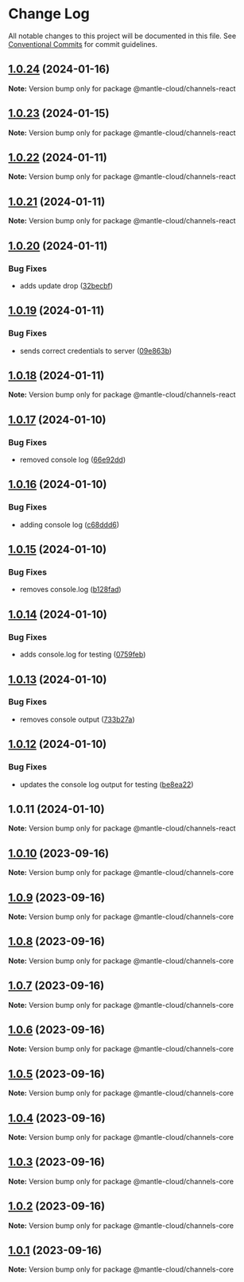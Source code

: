 # Change Log

All notable changes to this project will be documented in this file.
See [Conventional Commits](https://conventionalcommits.org) for commit guidelines.

## [1.0.24](https://github.com/mantle-cloud/mantle-js-sdk/compare/@mantle-cloud/channels-react@1.0.23...@mantle-cloud/channels-react@1.0.24) (2024-01-16)

**Note:** Version bump only for package @mantle-cloud/channels-react





## [1.0.23](https://github.com/mantle-cloud/mantle-js-sdk/compare/@mantle-cloud/channels-react@1.0.22...@mantle-cloud/channels-react@1.0.23) (2024-01-15)

**Note:** Version bump only for package @mantle-cloud/channels-react





## [1.0.22](https://github.com/mantle-cloud/mantle-js-sdk/compare/@mantle-cloud/channels-react@1.0.21...@mantle-cloud/channels-react@1.0.22) (2024-01-11)

**Note:** Version bump only for package @mantle-cloud/channels-react





## [1.0.21](https://github.com/mantle-cloud/mantle-js-sdk/compare/@mantle-cloud/channels-react@1.0.20...@mantle-cloud/channels-react@1.0.21) (2024-01-11)

**Note:** Version bump only for package @mantle-cloud/channels-react





## [1.0.20](https://github.com/mantle-cloud/mantle-js-sdk/compare/@mantle-cloud/channels-react@1.0.19...@mantle-cloud/channels-react@1.0.20) (2024-01-11)


### Bug Fixes

* adds update drop ([32becbf](https://github.com/mantle-cloud/mantle-js-sdk/commit/32becbffc3e6dfc5477c6be8c373ee4a3de2087b))





## [1.0.19](https://github.com/mantle-cloud/mantle-js-sdk/compare/@mantle-cloud/channels-react@1.0.18...@mantle-cloud/channels-react@1.0.19) (2024-01-11)


### Bug Fixes

* sends correct credentials to server ([09e863b](https://github.com/mantle-cloud/mantle-js-sdk/commit/09e863bc9966613596924f5959a1c017d92439ee))





## [1.0.18](https://github.com/mantle-cloud/mantle-js-sdk/compare/@mantle-cloud/channels-react@1.0.17...@mantle-cloud/channels-react@1.0.18) (2024-01-11)

**Note:** Version bump only for package @mantle-cloud/channels-react





## [1.0.17](https://github.com/mantle-cloud/mantle-js-sdk/compare/@mantle-cloud/channels-react@1.0.16...@mantle-cloud/channels-react@1.0.17) (2024-01-10)


### Bug Fixes

* removed console log ([66e92dd](https://github.com/mantle-cloud/mantle-js-sdk/commit/66e92dd3c142f7afc0747dca43cc45c84de27290))





## [1.0.16](https://github.com/mantle-cloud/mantle-js-sdk/compare/@mantle-cloud/channels-react@1.0.15...@mantle-cloud/channels-react@1.0.16) (2024-01-10)


### Bug Fixes

* adding console log ([c68ddd6](https://github.com/mantle-cloud/mantle-js-sdk/commit/c68ddd63f6977ed3a966933e97cd7554f2f812bd))





## [1.0.15](https://github.com/mantle-cloud/mantle-js-sdk/compare/@mantle-cloud/channels-react@1.0.14...@mantle-cloud/channels-react@1.0.15) (2024-01-10)


### Bug Fixes

* removes console.log ([b128fad](https://github.com/mantle-cloud/mantle-js-sdk/commit/b128fad54c61c8945f16517ac63395fec7fc298a))





## [1.0.14](https://github.com/mantle-cloud/mantle-js-sdk/compare/@mantle-cloud/channels-react@1.0.13...@mantle-cloud/channels-react@1.0.14) (2024-01-10)


### Bug Fixes

* adds console.log for testing ([0759feb](https://github.com/mantle-cloud/mantle-js-sdk/commit/0759feb05cefbd5000bf947e7f55e3aa97c20bbf))





## [1.0.13](https://github.com/mantle-cloud/mantle-js-sdk/compare/@mantle-cloud/channels-react@1.0.12...@mantle-cloud/channels-react@1.0.13) (2024-01-10)


### Bug Fixes

* removes console output ([733b27a](https://github.com/mantle-cloud/mantle-js-sdk/commit/733b27a8d20b8215914d46261e64e0d1ec2198d6))





## [1.0.12](https://github.com/mantle-cloud/mantle-js-sdk/compare/@mantle-cloud/channels-react@1.0.11...@mantle-cloud/channels-react@1.0.12) (2024-01-10)


### Bug Fixes

* updates the console log output for testing ([be8ea22](https://github.com/mantle-cloud/mantle-js-sdk/commit/be8ea22362a17e53e4bb0a24f3da649f80252b2a))





## 1.0.11 (2024-01-10)

**Note:** Version bump only for package @mantle-cloud/channels-react





## [1.0.10](https://github.com/mantle-cloud/mantle-js-sdk/compare/@mantle-cloud/channels-core@1.0.9...@mantle-cloud/channels-core@1.0.10) (2023-09-16)

**Note:** Version bump only for package @mantle-cloud/channels-core





## [1.0.9](https://github.com/mantle-cloud/mantle-js-sdk/compare/@mantle-cloud/channels-core@1.0.8...@mantle-cloud/channels-core@1.0.9) (2023-09-16)

**Note:** Version bump only for package @mantle-cloud/channels-core





## [1.0.8](https://github.com/mantle-cloud/mantle-js-sdk/compare/@mantle-cloud/channels-core@1.0.7...@mantle-cloud/channels-core@1.0.8) (2023-09-16)

**Note:** Version bump only for package @mantle-cloud/channels-core





## [1.0.7](https://github.com/mantle-cloud/mantle-js-sdk/compare/@mantle-cloud/channels-core@1.0.6...@mantle-cloud/channels-core@1.0.7) (2023-09-16)

**Note:** Version bump only for package @mantle-cloud/channels-core





## [1.0.6](https://github.com/mantle-cloud/mantle-js-sdk/compare/@mantle-cloud/channels-core@1.0.5...@mantle-cloud/channels-core@1.0.6) (2023-09-16)

**Note:** Version bump only for package @mantle-cloud/channels-core





## [1.0.5](https://github.com/mantle-cloud/mantle-js-sdk/compare/@mantle-cloud/channels-core@1.0.4...@mantle-cloud/channels-core@1.0.5) (2023-09-16)

**Note:** Version bump only for package @mantle-cloud/channels-core





## [1.0.4](https://github.com/mantle-cloud/mantle-js-sdk/compare/@mantle-cloud/channels-core@1.0.3...@mantle-cloud/channels-core@1.0.4) (2023-09-16)

**Note:** Version bump only for package @mantle-cloud/channels-core





## [1.0.3](https://github.com/mantle-cloud/mantle-js-sdk/compare/@mantle-cloud/channels-core@1.0.2...@mantle-cloud/channels-core@1.0.3) (2023-09-16)

**Note:** Version bump only for package @mantle-cloud/channels-core





## [1.0.2](https://github.com/mantle-cloud/mantle-js-sdk/compare/@mantle-cloud/channels-core@1.0.1...@mantle-cloud/channels-core@1.0.2) (2023-09-16)

**Note:** Version bump only for package @mantle-cloud/channels-core





## [1.0.1](https://github.com/mantle-cloud/mantle-js-sdk/compare/@mantle-cloud/channels-core@1.1.0...@mantle-cloud/channels-core@1.0.1) (2023-09-16)

**Note:** Version bump only for package @mantle-cloud/channels-core

